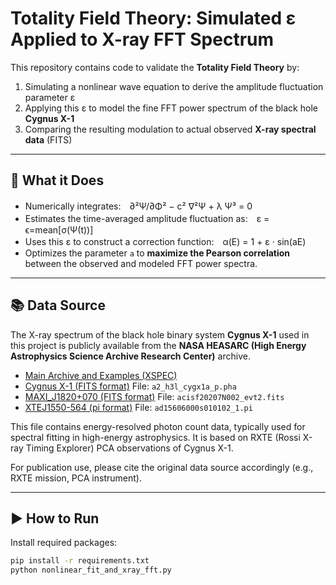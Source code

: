 # Totality Field Theory: Simulated ε Applied to X-ray FFT Spectrum

This repository contains code to validate the **Totality Field Theory** by:

1. Simulating a nonlinear wave equation to derive the amplitude fluctuation parameter ε
2. Applying this ε to model the fine FFT power spectrum of the black hole **Cygnus X-1**
3. Comparing the resulting modulation to actual observed **X-ray spectral data** (FITS)

---

## 🧪 What it Does

- Numerically integrates:　∂²Ψ/∂Φ² − c² ∇²Ψ + λ Ψ³ = 0
- Estimates the time-averaged amplitude fluctuation as:　ε = ϵ=mean[σ(Ψ(t))]
- Uses this ε to construct a correction function:　α(E) = 1 + ε · sin(aE)
- Optimizes the parameter `a` to **maximize the Pearson correlation** between the observed and modeled FFT power spectra.

---

## 📚 Data Source

The X-ray spectrum of the black hole binary system **Cygnus X-1** used in this project is publicly available from the **NASA HEASARC (High Energy Astrophysics Science Archive Research Center)** archive.

- [Main Archive and Examples (XSPEC)](https://heasarc.gsfc.nasa.gov/xamin/)
- [Cygnus X-1 (FITS format)](https://heasarc.gsfc.nasa.gov/FTP/heao1/data//a2/spectra/a2_h3l_cygx1a_p.pha.Z)  File: `a2_h3l_cygx1a_p.pha`
- [MAXI_J1820+070 (FITS format)](https://heasarc.gsfc.nasa.gov/FTP/heao1/data//a2/spectra/a2_h3l_cygx1a_p.pha.Z)  File: `acisf20207N002_evt2.fits`
- [XTEJ1550-564 (pi format)](https://heasarc.gsfc.nasa.gov/FTP/heao1/data//a2/spectra/a2_h3l_cygx1a_p.pha.Z)  File: `ad15606000s010102_1.pi`
  


This file contains energy-resolved photon count data, typically used for spectral fitting in high-energy astrophysics. It is based on RXTE (Rossi X-ray Timing Explorer) PCA observations of Cygnus X-1.

For publication use, please cite the original data source accordingly (e.g., RXTE mission, PCA instrument).

---


## ▶️ How to Run

Install required packages:

```bash
pip install -r requirements.txt
python nonlinear_fit_and_xray_fft.py


